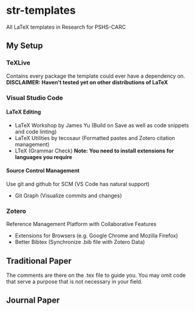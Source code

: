 # str-templates
All LaTeX templates in Research for PSHS-CARC

## My Setup
### TeXLive
Contains every package the template could ever have a dependency on. 
**DISCLAIMER: Haven't tested yet on other distributions of LaTeX**

### Visual Studio Code
#### LaTeX Editing
 - LaTeX Workshop by James Yu (Build on Save as well as code snippets and code linting)
 - LaTeX Utilities by tecosaur (Formatted pastes and Zotero citation management)
 - LTeX (Grammar Check) **Note: You need to install extensions for languages you require**
#### Source Control Management
Use git and github for SCM (VS Code has natural support)
 - Git Graph (Visualize commits and changes)

### Zotero
Reference Management Platform with Collaborative Features
 - Extensions for Browsers (e.g. Google Chrome and Mozilla Firefox)
 - Better Bibtex (Synchronize .bib file with Zotero Data)

## Traditional Paper
The comments are there on the .tex file to guide you. You may omit code that serve a purpose that is not necessary in your field.

## Journal Paper
